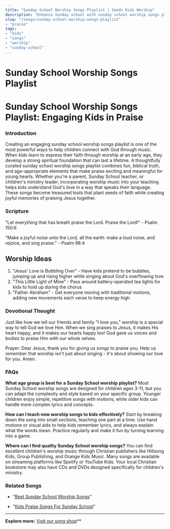 ```yaml
---
title: "Sunday School Worship Songs Playlist | Seeds Kids Worship"
description: "Enhance Sunday school with sunday school worship songs playlist that teach faith through music. Educational worship resources for children."
slug: "/songs/sunday-school-worship-songs-playlist"
- "praise"
tags:
- "kids"
- "songs"
- "worship"
- "sunday-school"
---
```


# Sunday School Worship Songs Playlist

# Sunday School Worship Songs Playlist: Engaging Kids in Praise

### Introduction
Creating an engaging sunday school worship songs playlist is one of the most powerful ways to help children connect with God through music. When kids learn to express their faith through worship at an early age, they develop a strong spiritual foundation that can last a lifetime. A thoughtfully curated sunday school worship songs playlist combines fun, biblical truth, and age-appropriate elements that make praise exciting and meaningful for young hearts. Whether you're a parent, Sunday School teacher, or children's ministry leader, incorporating worship music into your teaching helps kids understand God's love in a way that speaks their language. These songs become treasured tools that plant seeds of faith while creating joyful memories of praising Jesus together.

### Scripture
"Let everything that has breath praise the Lord. Praise the Lord!" - Psalm 150:6

"Make a joyful noise unto the Lord, all the earth: make a loud noise, and rejoice, and sing praise." - Psalm 98:4

## Worship Ideas
1. "Jesus' Love is Bubbling Over" - Have kids pretend to be bubbles, jumping up and rising higher while singing about God's overflowing love
2. "This Little Light of Mine" - Pass around battery-operated tea lights for kids to hold up during the chorus
3. "Father Abraham" - Get everyone moving with traditional motions, adding new movements each verse to keep energy high

### Devotional Thought
Just like how we tell our friends and family "I love you," worship is a special way to tell God we love Him. When we sing praises to Jesus, it makes His heart happy, and it makes our hearts happy too! God gave us voices and bodies to praise Him with our whole selves.

Prayer: Dear Jesus, thank you for giving us songs to praise you. Help us remember that worship isn't just about singing - it's about showing our love for you. Amen.

### FAQs
**What age group is best for a Sunday School worship playlist?**
Most Sunday School worship songs are designed for children ages 3-11, but you can adapt the complexity and style based on your specific group. Younger children enjoy simple, repetitive songs with motions, while older kids can handle more complex lyrics and concepts.

**How can I teach new worship songs to kids effectively?**
Start by breaking down the song into small sections, teaching one part at a time. Use hand motions or visual aids to help kids remember lyrics, and always explain what the words mean. Practice regularly and make it fun by turning learning into a game.

**Where can I find quality Sunday School worship songs?**
You can find excellent children's worship music through Christian publishers like Hillsong Kids, Group Publishing, and Orange Kids Music. Many songs are available on streaming platforms like Spotify or YouTube Kids. Your local Christian bookstore may also have CDs and DVDs designed specifically for children's ministry.

### Related Songs

- "[Best Sunday School Worship Songs](/songs/best-sunday-school-worship-songs/)"

- "[Kids Praise Songs For Sunday School](/songs/kids-praise-songs-for-sunday-school/)"

---

**Explore more:** [Visit our song shop](https://seedskidsworship.com/shop)**

<!-- Schema Markup -->
<script type="application/ld+json">
{
  "@context": "https://schema.org",
  "@type": "MusicRecording",
  "name": "Sunday School Worship Songs Playlist",
  "byArtist": {
    "@type": "MusicGroup",
    "name": "Seeds Kids Worship"
  },
  "isFamilyFriendly": true,
  "url": "https://seedskidsworship.com/songs/sunday-school-worship-songs-playlist/"
}
</script>